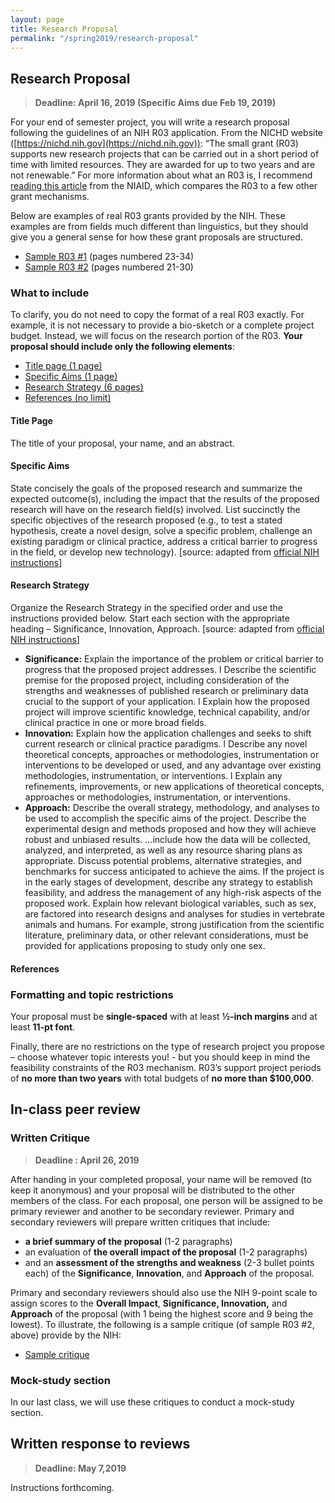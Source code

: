 ```yaml
---
layout: page
title: Research Proposal
permalink: "/spring2019/research-proposal"
---
```


## Research Proposal

> **Deadline: April 16, 2019 (Specific Aims due Feb 19, 2019)**

For your end of semester project, you will write a research proposal following the guidelines of an NIH R03 application. From the NICHD website ([https://nichd.nih.gov](https://nichd.nih.gov)): “The small grant (R03) supports new research projects that can be carried out in a short period of time with limited resources.  They are awarded for up to two years and are not renewable.”  For more information about what an R03 is, I recommend [reading this article](https://www.niaid.nih.gov/grants-contracts/research-project-grants) from the NIAID, which compares the R03 to a few other grant mechanisms.

Below are examples of real R03 grants provided by the NIH.  These examples are from fields much different than linguistics, but they should give you a general sense for how these grant proposals are structured.

* [Sample R03 #1](https://www.niaid.nih.gov/sites/default/files/1r03ai111416-01_karplus_sample_app.pdf) (pages numbered 23-34)
* [Sample R03 #2](https://www.niaid.nih.gov/sites/default/files/1r03ai111015-01_rappleye_full.pdf) (pages numbered 21-30)

### What to include
To clarify, you do not need to copy the format of a real R03 exactly.  For example, it is not necessary to provide a bio-sketch or a complete project budget.  Instead, we will focus on the research portion of the R03.  **Your proposal should include only the following elements**:

* [Title page (1 page)](#title-page)
* [Specific Aims (1 page)](#specific-aims)
* [Research Strategy (6 pages)](#research-strategy)
* [References (no limit)](#references)

#### Title Page
The title of your proposal, your name, and an abstract. 

#### Specific Aims
State concisely the goals of the proposed research and summarize the expected outcome(s), including the impact that the results of the proposed research will have on the research field(s) involved. List succinctly the specific objectives of the research proposed (e.g., to test a stated hypothesis, create a novel design, solve a specific problem, challenge an existing paradigm or clinical practice, address a critical barrier to progress in the field, or develop new technology).  [source: adapted from [official NIH instructions](https://grants.nih.gov/grants/how-to-apply-application-guide/forms-d/research-forms-d.pdf)] 

#### Research Strategy
Organize the Research Strategy in the specified order and use the instructions provided below. Start each section with the appropriate heading – Significance, Innovation, Approach. [source: adapted from [official NIH instructions](https://grants.nih.gov/grants/how-to-apply-application-guide/forms-d/research-forms-d.pdf)]     
* **Significance:** Explain the importance of the problem or critical barrier to progress that the proposed project addresses. l Describe the scientific premise for the proposed project, including consideration of the strengths and weaknesses of published research or preliminary data crucial to the support of your application. l Explain how the proposed project will improve scientific knowledge, technical capability, and/or clinical practice in one or more broad fields.
* **Innovation:** Explain how the application challenges and seeks to shift current research or clinical practice paradigms. l Describe any novel theoretical concepts, approaches or methodologies, instrumentation or interventions to be developed or used, and any advantage over existing methodologies, instrumentation, or interventions. l Explain any refinements, improvements, or new applications of theoretical concepts, approaches or methodologies, instrumentation, or interventions.
* **Approach:** Describe the overall strategy, methodology, and analyses to be used to accomplish the specific aims of the project. Describe the experimental design and methods proposed  and how they will achieve robust and unbiased results. …include how the data will be collected, analyzed, and interpreted, as well as any resource sharing plans as appropriate.  Discuss potential problems, alternative strategies, and benchmarks for success anticipated to achieve the aims.  If the project is in the early stages of development, describe any strategy to establish feasibility, and address the management of any high-risk aspects of the proposed work. Explain how relevant biological variables, such as sex, are factored into research designs and analyses for studies in vertebrate animals and humans. For example, strong justification from the scientific literature, preliminary data, or other relevant considerations, must be provided for applications proposing to study only one sex.

#### References

###  Formatting and topic restrictions
Your proposal must be **single-spaced** with at least **½-inch margins** and at least **11-pt font**.

Finally, there are no restrictions on the type of research project you propose – choose whatever topic interests you! - but you should keep in mind the feasibility constraints of the R03 mechanism.  R03’s support project periods of **no more than two years** with total budgets of **no more than $100,000**.

## In-class peer review

### Written Critique

> **Deadline : April 26, 2019**

After handing in your completed proposal, your name will be removed (to keep it anonymous) and your proposal will be distributed to the other members of the class.  For each proposal, one person will be assigned to be primary reviewer and another to be secondary reviewer.  Primary and secondary reviewers will prepare written critiques that include:
*  **a brief summary of the proposal** (1-2 paragraphs)
* an evaluation of **the overall impact of the proposal** (1-2 paragraphs)
* and an **assessment of the strengths and weakness** (2-3 bullet points each) of the **Significance**, **Innovation**, and **Approach** of the proposal.

Primary and secondary reviewers should also use the NIH 9-point scale to assign scores to the **Overall Impact**, **Significance, Innovation,** and **Approach** of the proposal (with 1 being the highest score and 9 being the lowest).  To illustrate, the following is a sample critique (of sample R03 #2, above) provide by the NIH:

* [Sample critique](https://www.niaid.nih.gov/sites/default/files/1r03ai111015-01_rappleye_ss.pdf)

### Mock-study section

In our last class, we will use these critiques to conduct a mock-study section.

## Written response to reviews

> **Deadline: May 7,2019**

Instructions forthcoming.
<!--stackedit_data:
eyJoaXN0b3J5IjpbLTc3Mzc5ODQyLDE3MTM5NDcxNzEsMTAzOD
U2NjgyMCwtMTQ5NzIyNDgzNywtNTU3Mzg1OTQyLDEwNTMzOTI2
MDAsLTgyMzkxMzY2LC0yMTM5OTE1MTYsMTcyMTI5OTE2XX0=
-->